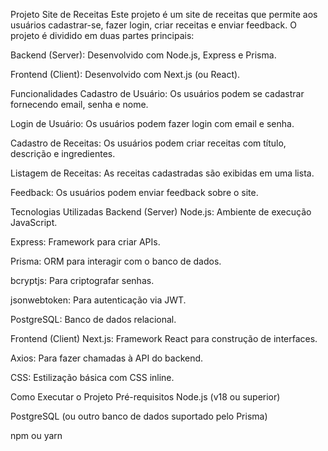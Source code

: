 Projeto Site de Receitas
Este projeto é um site de receitas que permite aos usuários cadastrar-se, fazer login, criar receitas e enviar feedback. O projeto é dividido em duas partes principais:

Backend (Server): Desenvolvido com Node.js, Express e Prisma.

Frontend (Client): Desenvolvido com Next.js (ou React).

Funcionalidades
Cadastro de Usuário: Os usuários podem se cadastrar fornecendo email, senha e nome.

Login de Usuário: Os usuários podem fazer login com email e senha.

Cadastro de Receitas: Os usuários podem criar receitas com título, descrição e ingredientes.

Listagem de Receitas: As receitas cadastradas são exibidas em uma lista.

Feedback: Os usuários podem enviar feedback sobre o site.

Tecnologias Utilizadas
Backend (Server)
Node.js: Ambiente de execução JavaScript.

Express: Framework para criar APIs.

Prisma: ORM para interagir com o banco de dados.

bcryptjs: Para criptografar senhas.

jsonwebtoken: Para autenticação via JWT.

PostgreSQL: Banco de dados relacional.

Frontend (Client)
Next.js: Framework React para construção de interfaces.

Axios: Para fazer chamadas à API do backend.

CSS: Estilização básica com CSS inline.

Como Executar o Projeto
Pré-requisitos
Node.js (v18 ou superior)

PostgreSQL (ou outro banco de dados suportado pelo Prisma)

npm ou yarn